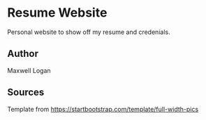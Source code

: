 # Resume Website
Personal website to show off my resume and credenials.

## Author
Maxwell Logan

## Sources

Template from https://startbootstrap.com/template/full-width-pics